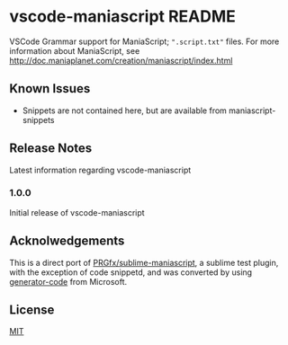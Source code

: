 # vscode-maniascript README

VSCode Grammar support for ManiaScript; `".script.txt"` files.
For more information about ManiaScript, see http://doc.maniaplanet.com/creation/maniascript/index.html

## Known Issues

- Snippets are not contained here, but are available from maniascript-snippets

## Release Notes

Latest information regarding vscode-maniascript

### 1.0.0

Initial release of vscode-maniascript

## Acknolwedgements

This is a direct port of [PRGfx/sublime-maniascript](https://github.com/PRGfx/sublime-maniascript), a sublime test plugin, with the exception of code snippetd, and was converted by using [generator-code](https://github.com/microsoft/vscode-generator-code) from Microsoft.

## License

[MIT](./LICENSE)
